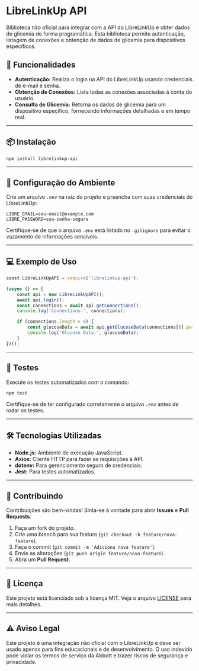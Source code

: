 # LibreLinkUp API

Biblioteca não oficial para integrar com a API do LibreLinkUp e obter dados de glicemia de forma programática. Esta biblioteca permite autenticação, listagem de conexões e obtenção de dados de glicemia para dispositivos específicos.

## 🚀 Funcionalidades
- **Autenticação:** Realiza o login na API do LibreLinkUp usando credenciais de e-mail e senha.
- **Obtenção de Conexões:** Lista todas as conexões associadas à conta do usuário.
- **Consulta de Glicemia:** Retorna os dados de glicemia para um dispositivo específico, fornecendo informações detalhadas e em tempo real.

---

## 📦 Instalação

```bash
npm install librelinkup-api
```

---

## 🔧 Configuração do Ambiente

Crie um arquivo `.env` na raiz do projeto e preencha com suas credenciais do LibreLinkUp:

```plaintext
LIBRE_EMAIL=seu-email@example.com
LIBRE_PASSWORD=sua-senha-segura
```

Certifique-se de que o arquivo `.env` está listado no `.gitignore` para evitar o vazamento de informações sensíveis.

---

## 💻 Exemplo de Uso

```javascript
const LibreLinkUpAPI = require('librelinkup-api');

(async () => {
    const api = new LibreLinkUpAPI();
    await api.login();
    const connections = await api.getConnections();
    console.log('Connections:', connections);

    if (connections.length > 0) {
        const glucoseData = await api.getGlucoseData(connections[0].patientId);
        console.log('Glucose Data:', glucoseData);
    }
})();
```

---

## 🧪 Testes

Execute os testes automatizados com o comando:

```bash
npm test
```

Certifique-se de ter configurado corretamente o arquivo `.env` antes de rodar os testes.

---

## 🛠️ Tecnologias Utilizadas
- **Node.js:** Ambiente de execução JavaScript.
- **Axios:** Cliente HTTP para fazer as requisições à API.
- **dotenv:** Para gerenciamento seguro de credenciais.
- **Jest:** Para testes automatizados.

---

## 🤝 Contribuindo
Contribuições são bem-vindas! Sinta-se à vontade para abrir **Issues** e **Pull Requests**.

1. Faça um fork do projeto.
2. Crie uma branch para sua feature (`git checkout -b feature/nova-feature`).
3. Faça o commit (`git commit -m 'Adiciona nova feature'`).
4. Envie as alterações (`git push origin feature/nova-feature`).
5. Abra um **Pull Request**.

---

## 📄 Licença

Este projeto está licenciado sob a licença MIT. Veja o arquivo [LICENSE](LICENSE) para mais detalhes.

---

## ⚠️ Aviso Legal
Este projeto é uma integração não oficial com o LibreLinkUp e deve ser usado apenas para fins educacionais e de desenvolvimento. O uso indevido pode violar os termos de serviço da Abbott e trazer riscos de segurança e privacidade.

